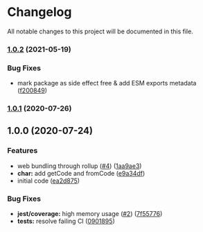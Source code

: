 # Changelog

All notable changes to this project will be documented in this file.

### [1.0.2](https://github.com/skyra-project/char/compare/v1.0.1...v1.0.2) (2021-05-19)

### Bug Fixes

-   mark package as side effect free & add ESM exports metadata ([f200849](https://github.com/skyra-project/char/commit/f2008497eb3dacb76c344bd58a160003fab23eb1))

### [1.0.1](https://github.com/skyra-project/char/compare/v1.0.0...v1.0.1) (2020-07-26)

## 1.0.0 (2020-07-24)

### Features

-   web bundling through rollup ([#4](https://github.com/skyra-project/char/issues/4)) ([1aa9ae3](https://github.com/skyra-project/char/commit/1aa9ae3ddaa64f738b2a6290f8cd328fa7cc000a))
-   **char:** add getCode and fromCode ([e9a34df](https://github.com/skyra-project/char/commit/e9a34df29dc1902e4f7798a2889958e86665f2c2))
-   initial code ([ea2d875](https://github.com/skyra-project/char/commit/ea2d8750143a37ca5b4bb013b4dc90f3c614a940))

### Bug Fixes

-   **jest/coverage:** high memory usage ([#2](https://github.com/skyra-project/char/issues/2)) ([7f55776](https://github.com/skyra-project/char/commit/7f55776dd2e9fea995c418361f4edff8c9cb2a08))
-   **tests:** resolve failing CI ([0901895](https://github.com/skyra-project/char/commit/0901895b32d89db9c6c52c82ba4955e4f3c481f9))
